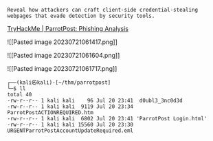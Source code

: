 ```
Reveal how attackers can craft client-side credential-stealing webpages that evade detection by security tools.
```

[TryHackMe | ParrotPost: Phishing Analysis](https://tryhackme.com/room/parrotpost)

![[Pasted image 20230721061417.png]]

![[Pasted image 20230721061604.png]]

![[Pasted image 20230721061717.png]]

```
┌──(kali㉿kali)-[~/thm/parrotpost]
└─$ ll
total 40
-rw-r--r-- 1 kali kali    96 Jul 20 23:41  d0ubl3_3nc0d3d
-rw-r--r-- 1 kali kali  9119 Jul 20 23:34  ParrotPostACTIONREQUIRED.htm
-rw-r--r-- 1 kali kali  6802 Jul 20 23:41 'ParrotPost Login.html'
-rw-r--r-- 1 kali kali 15560 Jul 20 23:30  URGENTParrotPostAccountUpdateRequired.eml
```


